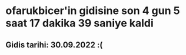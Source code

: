 # ofarukbicer'in gidisine son 4 gun 5 saat 17 dakika 39 saniye kaldi

## Gidis tarihi: 30.09.2022 :(